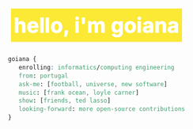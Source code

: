 <link href="https://fonts.googleapis.com/css2?family=Inter:wght@700&display=swap" rel="stylesheet">

<!-- <div>
   <img src="https://music-profile.rayriffy.com/theme/dark.svg?uid=000078.4dd294a45fce45e18e0cdd7be421e406.2144" width=250>
</div> -->

<div style="display: flex; row-gap: 10px; flex-direction: column; align-items: center;">
<img src="title.png">

```css
goiana {
   enrolling: informatics/computing engineering
   from: portugal
   ask-me: [football, universe, new software]
   music: [frank ocean, loyle carner]
   show: [friends, ted lasso]
   looking-forward: more open-source contributions
}

```

</div>
